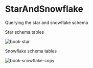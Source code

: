 # StarAndSnowflake
Querying the star and snowflake schema

Star schema tables

![book-star](https://github.com/user-attachments/assets/4abf0cb6-2d0a-4245-81c6-736dcd18a06e)

Snowflake schema tables

![book-snowflake-copy](https://github.com/user-attachments/assets/70dafaa4-4940-41e5-bf2f-2494a41f6dad)
